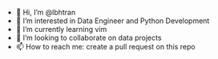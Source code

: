 - 👋 Hi, I’m @lbhtran
- 👀 I’m interested in Data Engineer and Python Development
- 🌱 I’m currently learning vim
- 💞️ I’m looking to collaborate on data projects
- 📫 How to reach me: create a pull request on this repo

<!---
lbhtran/lbhtran is a ✨ special ✨ repository because its `README.md` (this file) appears on your GitHub profile.
You can click the Preview link to take a look at your changes.
--->
